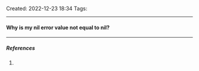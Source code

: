 Created: 2022-12-23 18:34
Tags: 
____

#### Why is my nil error value not equal to nil?



_____
##### References
1.

